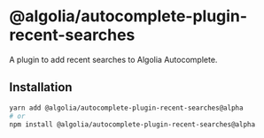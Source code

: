 # @algolia/autocomplete-plugin-recent-searches

A plugin to add recent searches to Algolia Autocomplete.

## Installation

```sh
yarn add @algolia/autocomplete-plugin-recent-searches@alpha
# or
npm install @algolia/autocomplete-plugin-recent-searches@alpha
```
